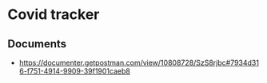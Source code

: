 # Covid tracker

## Documents

- https://documenter.getpostman.com/view/10808728/SzS8rjbc#7934d316-f751-4914-9909-39f1901caeb8
